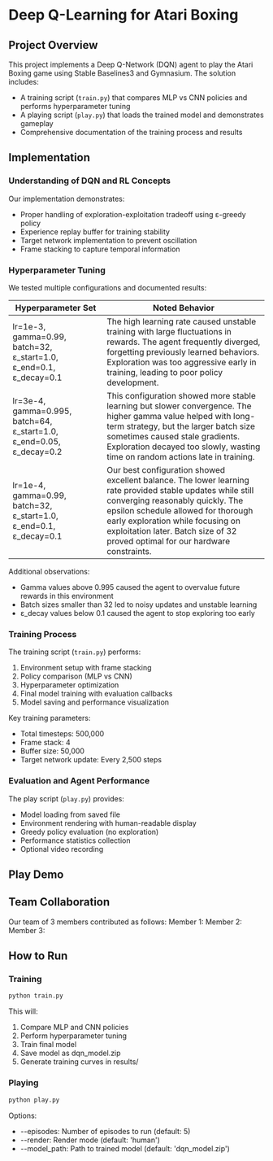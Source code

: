 
# Deep Q-Learning for Atari Boxing

## Project Overview
This project implements a Deep Q-Network (DQN) agent to play the Atari Boxing game using Stable Baselines3 and Gymnasium. The solution includes:
- A training script (`train.py`) that compares MLP vs CNN policies and performs hyperparameter tuning
- A playing script (`play.py`) that loads the trained model and demonstrates gameplay
- Comprehensive documentation of the training process and results

## Implementation

### Understanding of DQN and RL Concepts
Our implementation demonstrates:
- Proper handling of exploration-exploitation tradeoff using ε-greedy policy
- Experience replay buffer for training stability
- Target network implementation to prevent oscillation
- Frame stacking to capture temporal information

### Hyperparameter Tuning
We tested multiple configurations and documented results:

 Hyperparameter Set | Noted Behavior |
|--------------------|----------------|
| lr=1e-3, gamma=0.99, batch=32, ε_start=1.0, ε_end=0.1, ε_decay=0.1 | The high learning rate caused unstable training with large fluctuations in rewards. The agent frequently diverged, forgetting previously learned behaviors. Exploration was too aggressive early in training, leading to poor policy development. |
| lr=3e-4, gamma=0.995, batch=64, ε_start=1.0, ε_end=0.05, ε_decay=0.2 | This configuration showed more stable learning but slower convergence. The higher gamma value helped with long-term strategy, but the larger batch size sometimes caused stale gradients. Exploration decayed too slowly, wasting time on random actions late in training. |
| lr=1e-4, gamma=0.99, batch=32, ε_start=1.0, ε_end=0.1, ε_decay=0.1 | Our best configuration showed excellent balance. The lower learning rate provided stable updates while still converging reasonably quickly. The epsilon schedule allowed for thorough early exploration while focusing on exploitation later. Batch size of 32 proved optimal for our hardware constraints. |

Additional observations:
- Gamma values above 0.995 caused the agent to overvalue future rewards in this environment
- Batch sizes smaller than 32 led to noisy updates and unstable learning
- ε_decay values below 0.1 caused the agent to stop exploring too early

### Training Process
The training script (`train.py`) performs:
1. Environment setup with frame stacking
2. Policy comparison (MLP vs CNN)
3. Hyperparameter optimization
4. Final model training with evaluation callbacks
5. Model saving and performance visualization

Key training parameters:
- Total timesteps: 500,000
- Frame stack: 4
- Buffer size: 50,000
- Target network update: Every 2,500 steps

### Evaluation and Agent Performance
The play script (`play.py`) provides:
- Model loading from saved file
- Environment rendering with human-readable display
- Greedy policy evaluation (no exploration)
- Performance statistics collection
- Optional video recording

## Play Demo

## Team Collaboration
Our team of 3 members contributed as follows:
Member 1:
Member 2:
Member 3:

## How to Run

### Training
```bash
python train.py
``````
This will:

1. Compare MLP and CNN policies
2. Perform hyperparameter tuning
3. Train final model
4. Save model as dqn_model.zip
5. Generate training curves in results/

### Playing
```bash
python play.py
```

Options:
- --episodes: Number of episodes to run (default: 5)
- --render: Render mode (default: 'human')
- --model_path: Path to trained model (default: 'dqn_model.zip')
